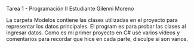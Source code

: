 Tarea 1 - Programación II Estudiante Gilenni Moreno

La carpeta Modelos contiene las clases utilizadas en el proyecto para representar los datos principales. El program es para probar las clases al ingresar datos.
Como es mi primer proyecto en C# usé varios videos y comentarios para recordar que hice en cada parte, disculpe si son varios. 

